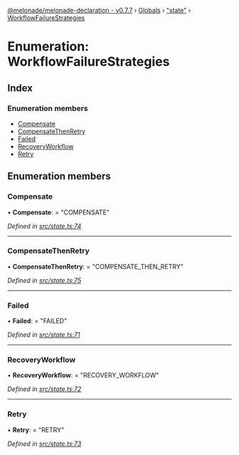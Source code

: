 [@melonade/melonade-declaration - v0.7.7](../README.md) › [Globals](../globals.md) › ["state"](../modules/_state_.md) › [WorkflowFailureStrategies](_state_.workflowfailurestrategies.md)

# Enumeration: WorkflowFailureStrategies

## Index

### Enumeration members

* [Compensate](_state_.workflowfailurestrategies.md#compensate)
* [CompensateThenRetry](_state_.workflowfailurestrategies.md#compensatethenretry)
* [Failed](_state_.workflowfailurestrategies.md#failed)
* [RecoveryWorkflow](_state_.workflowfailurestrategies.md#recoveryworkflow)
* [Retry](_state_.workflowfailurestrategies.md#retry)

## Enumeration members

###  Compensate

• **Compensate**: = "COMPENSATE"

*Defined in [src/state.ts:74](https://github.com/devit-tel/melonade-declaration/blob/3e3ea40/src/state.ts#L74)*

___

###  CompensateThenRetry

• **CompensateThenRetry**: = "COMPENSATE_THEN_RETRY"

*Defined in [src/state.ts:75](https://github.com/devit-tel/melonade-declaration/blob/3e3ea40/src/state.ts#L75)*

___

###  Failed

• **Failed**: = "FAILED"

*Defined in [src/state.ts:71](https://github.com/devit-tel/melonade-declaration/blob/3e3ea40/src/state.ts#L71)*

___

###  RecoveryWorkflow

• **RecoveryWorkflow**: = "RECOVERY_WORKFLOW"

*Defined in [src/state.ts:72](https://github.com/devit-tel/melonade-declaration/blob/3e3ea40/src/state.ts#L72)*

___

###  Retry

• **Retry**: = "RETRY"

*Defined in [src/state.ts:73](https://github.com/devit-tel/melonade-declaration/blob/3e3ea40/src/state.ts#L73)*
